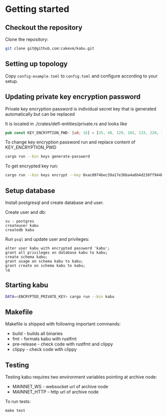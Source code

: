 # Getting started

## Checkout the repository
Clone the repository:
```sh
git clone git@github.com:cakevm/kabu.git
```

## Setting up topology
Copy `config-example.toml` to `config.toml` and configure according to your setup.

## Updating private key encryption password
Private key encryption password is individual secret key that is generated automatically but can be replaced

It is located in ./crates/defi-entities/private.rs and looks like

```rust
pub const KEY_ENCRYPTION_PWD: [u8; 16] = [35, 48, 129, 101, 133, 220, 104, 197, 183, 159, 203, 89, 168, 201, 91, 130];
```

To change key encryption password run and replace content of KEY_ENCRYPTION_PWD

```sh
cargo run --bin keys generate-password  
```

To get encrypted key run:

```sh
cargo run --bin keys encrypt --key 0xac0974bec39a17e36ba4a6b4d238ff944bacb478cbed5efcae784d7bf4f2ff80
```

## Setup database
Install postgresql and create database and user.

Create user and db:
```shell
su - postgres
createuser kabu
createdb kabu
```

Run `psql` and update user and privileges:
```psql
alter user kabu with encrypted password 'kabu';
grant all privileges on database kabu to kabu;
create schema kabu;
grant usage on schema kabu to kabu;
grant create on schema kabu to kabu;
\q
```

## Starting kabu
```sh
DATA=<ENCRYPTED_PRIVATE_KEY> cargo run --bin kabu
```

## Makefile
Makefile is shipped with following important commands:

- build - builds all binaries
- fmt - formats kabu with rustfmt
- pre-release - check code with rustfmt and clippy
- clippy - check code with clippy

## Testing
Testing kabu requires two environment variables pointing at archive node:

- MAINNET_WS - websocket url of archive node
- MAINNET_HTTP - http url of archive node

To run tests:

```shell
make test
```
